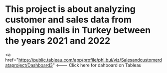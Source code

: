 # This project is about analyzing customer and sales data from shopping malls in Turkey between the years 2021 and 2022

<a href="https://public.tableau.com/app/profile/phi.bui/viz/Salesandcustomerdataproject/Dashboard3" <--- Click here for dahboard on Tableau 
